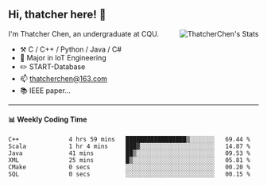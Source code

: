 ## Hi, thatcher here! :wave:

<img align="right" src="https://github-readme-stats.vercel.app/api?username=thatcherchen&title_color=333&text_color=777" alt="ThatcherChen's Stats" >

I'm Thatcher Chen, an undergraduate at CQU.

- :hammer_and_pick:  C / C++ / Python / Java / C# 
- :seedling:  Major in IoT Engineering
- :pencil2: START-Database
- :mailbox: thatcherchen@163.com
- :books: IEEE paper...

---

#### :bar_chart: Weekly Coding Time

<!--START_SECTION:waka-->

```text
C++              4 hrs 59 mins   █████████████████▒░░░░░░░   69.44 %
Scala            1 hr 4 mins     ███▓░░░░░░░░░░░░░░░░░░░░░   14.87 %
Java             41 mins         ██▒░░░░░░░░░░░░░░░░░░░░░░   09.53 %
XML              25 mins         █▒░░░░░░░░░░░░░░░░░░░░░░░   05.81 %
CMake            0 secs          ░░░░░░░░░░░░░░░░░░░░░░░░░   00.20 %
SQL              0 secs          ░░░░░░░░░░░░░░░░░░░░░░░░░   00.15 %
```

<!--END_SECTION:waka-->

